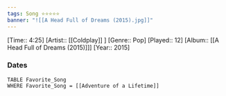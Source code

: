 ```yaml
---
tags: Song ⭐⭐⭐⭐⭐ 
banner: "![[A Head Full of Dreams (2015).jpg]]"
---
```

[Time:: 4:25]
[Artist:: [[Coldplay]] ]
[Genre:: Pop]
[Played:: 12]
[Album:: [[A Head Full of Dreams (2015)]]]
[Year:: 2015]
### Dates
````dataview
TABLE Favorite_Song
WHERE Favorite_Song = [[Adventure of a Lifetime]]
````